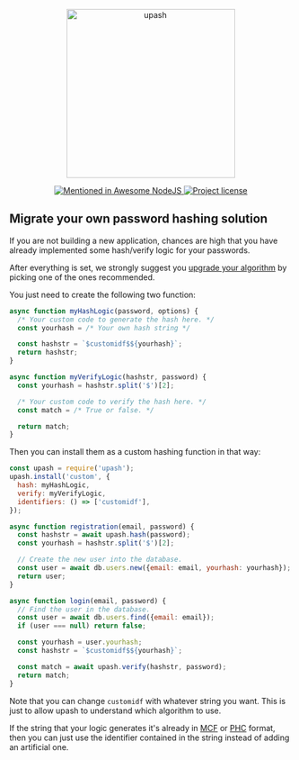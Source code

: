 <p align="center">
  <a href="https://github.com/simonepri/upash">
    <img src="https://github.com/simonepri/upash/raw/master/media/upash.png" alt="upash" width="300"/>
  </a>
</p>
<p align="center">
  <!-- Mentioned - Awesome NodeJS -->
  <a href="https://github.com/sindresorhus/awesome-nodejs#security">
    <img src="https://awesome.re/mentioned-badge.svg" alt="Mentioned in Awesome NodeJS" />
  </a>
  <!-- License - MIT -->
  <a href="https://github.com/simonepri/upash/tree/master/license">
    <img src="https://img.shields.io/github/license/simonepri/upash.svg" alt="Project license" />
  </a>
</p>

## Migrate your own password hashing solution
If you are not building a new application, chances are high that you have
already implemented some hash/verify logic for your passwords.  

After everything is set, we strongly suggest you
[upgrade your algorithm][docs:upgrade-algorithm] by picking one of the ones
recommended.

You just need to create the following two function:

```js
async function myHashLogic(password, options) {
  /* Your custom code to generate the hash here. */
  const yourhash = /* Your own hash string */

  const hashstr = `$customidf$${yourhash}`;
  return hashstr;
}

async function myVerifyLogic(hashstr, password) {
  const yourhash = hashstr.split('$')[2];

  /* Your custom code to verify the hash here. */
  const match = /* True or false. */

  return match;
}
```

Then you can install them as a custom hashing function in that way:
```js
const upash = require('upash');
upash.install('custom', {
  hash: myHashLogic,
  verify: myVerifyLogic,
  identifiers: () => ['customidf'],
});

async function registration(email, password) {
  const hashstr = await upash.hash(password);
  const yourhash = hashstr.split('$')[2];

  // Create the new user into the database.
  const user = await db.users.new({email: email, yourhash: yourhash});
  return user;
}

async function login(email, password) {
  // Find the user in the database.
  const user = await db.users.find({email: email});
  if (user === null) return false;

  const yourhash = user.yourhash;
  const hashstr = `$customidf$${yourhash}`;

  const match = await upash.verify(hashstr, password);
  return match;
}
```

Note that you can change `customidf` with whatever string you want.
This is just to allow upash to understand which algorithm to use.

If the string that your logic generates it's already in [MCF][specs:mcf] or
[PHC][specs:phc] format, then you can just use the identifier contained in the
string instead of adding an artificial one.

<!-- Links -->
[upash]: https://github.com/simonepri/upash
[new issue]: https://github.com/simonepri/upash/issues/new

[specs:mcf]: https://github.com/ademarre/binary-mcf
[specs:phc]: https://github.com/P-H-C/phc-string-format/blob/master/phc-sf-spec.md

[docs:upgrade-algorithm]: https://github.com/simonepri/upash/tree/master/docs/upgrade-algorithm.md

[license]: https://github.com/simonepri/upash/tree/master/license
